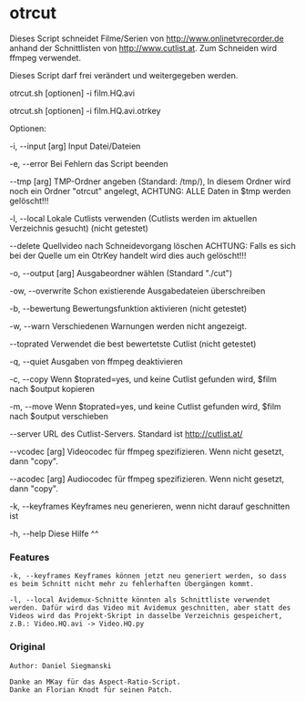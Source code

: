 # otrcut
Dieses Script schneidet Filme/Serien von http://www.onlinetvrecorder.de anhand der Schnittlisten von http://www.cutlist.at.
Zum Schneiden wird ffmpeg verwendet.


Dieses Script darf frei verändert und weitergegeben werden.

otrcut.sh [optionen] -i film.HQ.avi

otrcut.sh [optionen] -i film.HQ.avi.otrkey

Optionen:

-i, --input [arg]	Input Datei/Dateien

-e, --error		Bei Fehlern das Script beenden

--tmp [arg]		TMP-Ordner angeben (Standard: /tmp/), In diesem Ordner wird noch ein Ordner "otrcut" angelegt, ACHTUNG: ALLE Daten in \$tmp werden gelöscht!!!

-l, --local 		Lokale Cutlists verwenden (Cutlists werden im aktuellen Verzeichnis gesucht) (nicht getestet)

--delete		Quellvideo nach Schneidevorgang löschen ACHTUNG: Falls es sich bei der Quelle um ein OtrKey handelt wird dies auch gelöscht!!!

-o, --output [arg]	Ausgabeordner wählen (Standard "./cut")

-ow, --overwrite	Schon existierende Ausgabedateien überschreiben

-b, --bewertung		Bewertungsfunktion aktivieren (nicht getestet)

-w, --warn		Verschiedenen Warnungen werden nicht angezeigt.

--toprated		Verwendet die best bewertetste Cutlist (nicht getestet)

-q, --quiet		Ausgaben von ffmpeg deaktivieren

-c, --copy		Wenn \$toprated=yes, und keine Cutlist gefunden wird, \$film nach \$output kopieren

-m, --move		Wenn \$toprated=yes, und keine Cutlist gefunden wird, \$film nach \$output verschieben

--server		URL des Cutlist-Servers. Standard ist http://cutlist.at/

--vcodec [arg]		Videocodec für ffmpeg spezifizieren. Wenn nicht gesetzt, dann "copy".

--acodec [arg]		Audiocodec für ffmpeg spezifizieren. Wenn nicht gesetzt, dann "copy".

-k, --keyframes		Keyframes neu generieren, wenn nicht darauf geschnitten ist


-h, --help		Diese Hilfe ^^

###  Features  ###
	-k, --keyframes	Keyframes können jetzt neu generiert werden, so dass es beim Schnitt nicht mehr zu fehlerhaften Übergängen kommt.

	-l, --local	Avidemux-Schnitte könnten als Schnittliste verwendet werden. Dafür wird das Video mit Avidemux geschnitten, aber statt des Videos wird das Projekt-Skript in dasselbe Verzeichnis gespeichert, z.B.: Video.HQ.avi -> Video.HQ.py

###  Original  ### 
	Author: Daniel Siegmanski
	
	Danke an MKay für das Aspect-Ratio-Script.
	Danke an Florian Knodt für seinen Patch.

